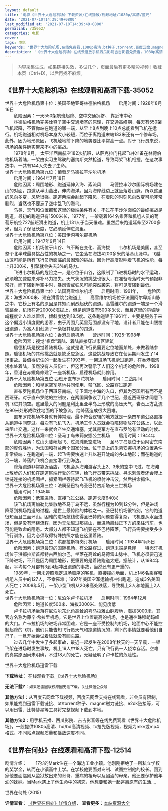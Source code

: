 ```yaml
---
layout: default
title: '电影《世界十大危险机场》下载资源/在线播放/视频地址/1080p/高清/蓝光'
date: "2021-07-10T14:39:49+0800"
last_modified_at: "2021-07-10T14:39:49+0800"
permalink: /35052/
categories: 电影
cover:
tags: 电影
keywords: '世界十大危险机场,在线免费看,1080p高清,bt种子,torrent,百度云盘,magnet,磁力链,迅雷下载资源'
description: '《世界十大危险机场》在线云播放手机西瓜影院吉吉影音免费看，1080p高清bd/hd未删减完整版和tc抢先枪版，mkv/mp4格式，附带bt/torrent种子、magnet/磁力链、百度云盘、网盘资源迅雷下载链接'
---
```


>内容采集生成，如果链接失效，多试几个，页面最后有更多精彩视频！收藏本页（Ctrl+D)，以后再找不麻烦。


## 《世界十大危险机场》在线观看和高清下载-35052

世界十大危险机场第十位：美国圣地亚哥林德伯格机场　　启用时间：1928年8月16日<br />　　危险因素：一天550架航班起降、空中交通拥挤、 靠近市中心<br />　　林德伯格机场完美诠释了空中交通堵塞的原理，在交通高峰期，每天有550架飞机起降，不管你站在跑道的哪一端，从早上8点到晚上10点总能看到飞机在运行。机场跑道相对机场本身大小较短，而位于离跑道末端183米还有一个停车场。此外，因为地形原因，飞机触地前下降的地势要比平常高一点。对于飞行员来说，机场的条件确实带来不小的挑战。<br />　　1978年9月， 太平洋西南航空182次航班，从萨克拉门托起飞并准备在林德伯格机场着陆，一架由实习生驾驶的塞纳斯突然抢道，导致两架飞机相撞。在这次事故中，一共有144人失去了生命。<br />世界十大危险机场第九位：葡萄牙马德拉丰沙尔机场<br />　　启用时间：1964年7月18日<br />　　危险因素：周围地形、跑道延伸入海、紊流风　　马德拉丰沙尔国际机场建在山的对面，跑道从半山凿出，伸向海洋。因为海岸线边上就坐落着山脉，所以这里的风向多变，风势很强。跑道两端会刮起下降风，在着陆的时刻风向改变可能非常剧烈，当然也不要忘了空中乱飞的海鸟。<br />　　鸟类、天气和位置都和这里的极端条件有关，不过在丰沙尔面临的最终挑战是跑道。最初的跑道只有1500米长，1977年，一架载着164名乘客和机组人员的葡萄牙航空727航班滑出跑道，机上131人于当天罹难。虽然后来跑道延伸至2700多米，但为了保证长度，它必须延伸进海里。<br />世界十大危险机场第八位：美国伊沟韦尔郡机场<br />　　启用时间：1947年9月14日<br />　　危险因素：机场位于山谷、气不断在变化、高海拔　　韦尔机场是美国，甚至整个北半球最具挑战性的机场之一，它坐落在海拔4200多米的落基山脉中。飞越山区可能是所有飞行员所面临的最困难的挑战，因为行高度影响着飞机的性能，每上升300米，引擎就会失去3%的马力。<br />　　飞进韦尔机场的危险之一，是它位于山谷，这限制了飞进机场时的水平运动，必须增加速度来弥补马力损失。天气状况的挑战也很大，在准备降落时天气预报非常好，而下降到半空中时，暴风雪或狂风可能突然袭来，将可见度降到最低。<br />世界十大危险机场第七位：法国高雪维尔机场　　启用时间：1961年，　　危险因素：海拔2000米、建在滑雪跳台跑道上　　高雪维尔机场位于法国阿尔卑斯山脉之中，它榜上有名的原因是其短而剧烈起伏的跑道。高雪维尔的跑道一端是一个滑雪跳台，机场在近2000米海拔上，但是跑道仅有500多米长，而且这里的斜坡陡峭程度让人难以置信，倾斜度达到18.5度。这条跑道建于1961年，主要是服务于来这个偏远小镇度假的游客，由于周围几英里范围都没有平地，设计者只能在山腰凿出跑道，为富人们创造了一条极其危险的跑道。<br />世界十大危险机场第六位：香港启德机场　　营运时间：1925-1998年<br />　　危险因素：视觉&ldquo;棋盘”着陆、着陆直接穿过市区建筑<br />　　启德机场是视觉着陆机场，这就是说飞行员需要定位地面某处，来做着陆参照。启德机场的其他挑战就是缺乏应急区，这些挑战导致它在营运期间发生了14场事故。最值得记住的一起发生在1993年，一架进场飞机滑过跑道，在香港海湾浅水处着陆，虽然没有人员伤亡，但这再次警示了人们这个机场的危险性。1998年，香港在赤鱲角修建了一座新机场，启德机场就此停用。<br />世界十大危险机场第五位 西班牙直布罗陀机场　　启用时间：二战期间<br />　　危险因素：和皇家空军基地共同使用、禁飞区、公路穿过跑道<br />　　直布罗陀机场位于西班牙南端，守卫着地中海的入口，但其为英国所有而不是西班牙。对于直布罗陀的控制权，在两国间争议了几个世纪，最近西班牙才同意飞机飞进其领空。这里最大的问题是利比里亚半岛上形成的高压天气，岩石上方乱流在90米处形成吹往地面的下坡急流，给降落造成很大困难。<br />　　直布罗陀机场本身就有悖常理，最不符合逻辑的地方就是一条四车道公路直接从跑道中间穿过。每次有飞机飞入，机场工作人员就会将障碍物放在公路上，以此来阻止交通。这样一来就会产生交通堵塞，尤其是军方在直布罗陀有活动的时候。<br />世界十大危险机场第四位：圣马丁岛朱莉安娜公主机场　　启用时间：1944年<br />　　危险因素：过山头陡峭起飞、过海滩低空进场　　圣马丁岛是位于迈阿密东南部的度假胜地，为法国和荷兰两个国家分治。位于岛上的朱莉安娜机场的位置条件非常极端：在跑道的一端，起飞需要快速上升以避开陡峭的多山地形；而在跑道的另一端，降落的飞机会直接滑行到海边。<br />　　降落跑道非常靠近酒店，飞机会从海滩游客头上2、3米的空中飞过，在海滩上散步的人们和在跑道尾端行驶的车辆，给飞行员带来挑战。寻求刺激者还会爬上锁链连接的机场围栏，抓紧围栏等待起飞飞机的喷射冲击波，然后拼命抓住。<br />世界十大危险机场第三位：法属圣巴特岛圣巴特古斯塔夫三世机场<br />　　启用时间：1945年<br />　　危险因素：低空进场、直接飞过公路、跑道长度640米<br />　　该飞机场离加勒比集散地圣马丁岛不远，虽然行程为10到12分钟，但是进场降落到机场跑道的过程，是世上最惊险的体验之一。圣巴特机场很特别，它的跑道很短而且三面环山。困难的进场航线使得圣巴特的问题变得复杂，飞机要从水面进场，但是没有环绕流程，因为无法越过那些山，而进场航线正下方的来往汽车，也可能是致命的隐患。大部分人都不知道飞机要在圣巴特降落，飞行员需要接受多少飞行训练，因为必须取得特殊执照才能在这里着陆。<br />世界十大危险机场第二位：洪都拉斯特岗汀机场　　启用时间：1934年1月5日<br />　　危险因素：跑道最短的国际机场、有公路穿过、跑道末端是悬崖　　特岗汀机场位于洪都拉斯首都特古西加尔巴，坐落在高耸的马德雷山脉中。飞机必须要迅速下降进场，不只是因为周围地形，更重要的是着陆跑道太短。据统计，从1984年起，平均每个月都有3到4起冲出跑道的事故，当然还有更严重的。<br />　　1989年，一架未遵照规定进场顺序的客机，直接撞向地面，机上146名乘客和机组人员中的127人，不幸罹难；1997年美国空军运输机冲出跑道，造成3名美国人死亡；2008年5月，一架小型飞机从20米高处跌落，导致机上3人和地面上2人死亡。<br />世界十大危险机场第一位：尼泊尔卢卡拉机场　　启用时间：1964年12月<br />　　危险因素：跑道长度500米、海拔3000米、能见度低<br />　　卢卡拉机场坐落在尼泊尔东北角高耸的喜马拉雅山脉腹地，海拔3000米，其官方名称为藤辛·希拉里机场。它是世界上位置最高的机场，也是通往珠穆朗玛峰的大门。卢卡拉机场的进场非常困难，它是一座不受控制的机场，地面中心不能控制起降的飞机，他们只能告知飞行员天气和跑道情况的，剩下的事情就要看他们自己了，一旦开始尝试着陆就没有回头路。<br />　　过去几年中发生了多起事故，最近一起发生在2008年秋天的一天早晨，一架飞架在进场时发生事故，机上19人中18人死亡，只有飞行员一人侥幸存活。空难的真实原因尚未明确，不过18人的死亡，无疑证明了卢卡拉的危险性。<br />


世界十大危险机场迅雷下载

**下载地址**： [在线观看下载 《世界十大危险机场》](https://www.993dy.com//vod-detail-id-13902.html) 


**无法下载?**：`如果迅雷因版权原因无法下载，关注微信公众号 `

**其他方法1**：从百度云网盘下载视频，百度云网盘支持在线观看，非会员有限制，如果能找到迅雷下载链接、bt/torrent种子、magnet磁力链接、e2dk链接等，可以用迅雷、比特彗星等工具将完整视频下载到本地。

**其他方法2**：用手机云播、西瓜影院、吉吉影音等在线免费观看《世界十大危险机场》，一般提供1080p高清、hd/bd高清视频、tc抢先版视频，视频为mkv或mp4格式，不同站点视频质量和播放速度不同。


## 《世界在何处》在线观看和高清下载-12514

剧情介绍：　　17岁的Mark住在一个海边工业小镇。他刚刚拒绝了一所私立学校的奖学金，转而在小镇高中上学。在学校他要面对专制、试图控制他的校长。回到家他要面临刚从监狱放出来的哥哥、重病的祖母以及酗酒的母亲。他还要保护他年幼的妹妹。当Mark遇上了他生命中的初恋，他想要和她一起逃离原有的生活....


世界在何处 (2015)

**详情查看**： [《世界在何处》详情介绍](/movie/12514/)， **查看更多**：[本站资源大全](/movie/t/all/)

